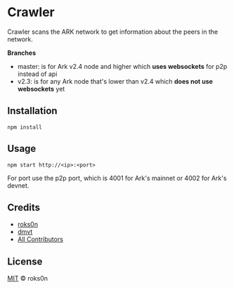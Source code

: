 # Crawler

Crawler scans the ARK network to get information about the peers in the network.

**Branches**
- master: is for Ark v2.4 node and higher which **uses websockets** for p2p instead of api
- v2.3: is for any Ark node that's lower than v2.4 which **does not use websockets** yet

## Installation

`npm install`

## Usage

`npm start http://<ip>:<port>`

For port use the p2p port, which is 4001 for Ark's mainnet or 4002 for Ark's devnet.

## Credits

- [roks0n](https://github.com/roks0n)
- [dmvt](https://github.com/dmvt)
- [All Contributors](../../../../contributors)

## License

[MIT](LICENSE) © roks0n
